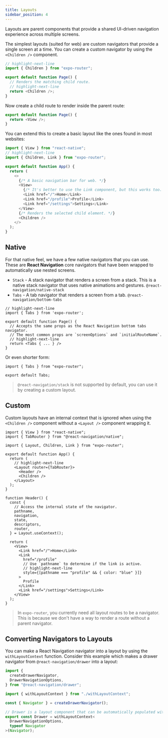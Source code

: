 ```yaml
---
title: Layouts
sidebar_position: 4
---
```


Layouts are parent components that provide a shared UI-driven navigation experience across multiple screens.

The simplest layouts (suited for web) are custom navigators that provide a single screen at a time. You can create a custom navigator by using the `<Children />` component.

```js title=app/parent.js
// highlight-next-line
import { Children } from "expo-router";

export default function Page() {
  // Renders the matching child route.
  // highlight-next-line
  return <Children />;
}
```

Now create a child route to render inside the parent route:

```js title=app/parent/child.js
export default function Page() {
  return <View />;
}
```

You can extend this to create a basic layout like the ones found in most websites:

```js title=app/parent.js
import { View } from "react-native";
// highlight-next-line
import { Children, Link } from "expo-router";

export default function App() {
  return (
    <>
      {/* A basic navigation bar for web. */}
      <View>
        {/* It's better to use the Link component, but this works too. */}
        <Link href="/">Home</Link>
        <Link href="/profile">Profile</Link>
        <Link href="/settings">Settings</Link>
      </View>
      {/* Renders the selected child element. */}
      <Children />
    </>
  );
}
```

## Native

For that native feel, we have a few native navigators that you can use. These are **React Navigation** core navigators that have been wrapped to automatically use nested screens.

- `Stack` - A stack navigator that renders a screen from a stack. This is a native stack navigator that uses native animations and gestures. `@react-navigation/native-stack`
- `Tabs` - A tab navigator that renders a screen from a tab. `@react-navigation/bottom-tabs`

```tsx
// highlight-next-line
import { Tabs } from 'expo-router';

export default function Page() {
  // Accepts the same props as the React Navigation bottom tabs navigator.
  // The most common props are `screenOptions` and `initialRouteName`.
  // highlight-next-line
  return <Tabs { ... } />
}
```

Or even shorter form:

```tsx
import { Tabs } from "expo-router";

export default Tabs;
```

> `@react-navigation/stack` is not supported by default, you can use it by creating a custom layout.

## Custom

Custom layouts have an internal context that is ignored when using the `<Children />` component without a `<Layout />` component wrapping it.

```tsx
import { View } from "react-native";
import { TabRouter } from "@react-navigation/native";

import { Layout, Children, Link } from "expo-router";

export default function App() {
  return (
    // highlight-next-line
    <Layout router={TabRouter}>
      <Header />
      <Children />
    </Layout>
  );
}

function Header() {
  const {
    // Access the internal state of the navigator.
    pathname,
    navigation,
    state,
    descriptors,
    router,
  } = Layout.useContext();

  return (
    <View>
      <Link href="/">Home</Link>
      <Link
        href="/profile"
        // Use `pathname` to determine if the link is active.
        // highlight-next-line
        style={[pathname === "profile" && { color: "blue" }]}
      >
        Profile
      </Link>
      <Link href="/settings">Settings</Link>
    </View>
  );
}
```

> In `expo-router`, you currently need all layout routes to be a navigator. This is because we don't have a way to render a route without a parent navigator.

## Converting Navigators to Layouts

You can make a React Navigation navigator into a layout by using the `withLayoutContext` function. Consider this example which makes a drawer navigator from `@react-navigation/drawer` into a layout:

```js
import {
  createDrawerNavigator,
  DrawerNavigationOptions,
} from "@react-navigation/drawer";

import { withLayoutContext } from "./withLayoutContext";

const { Navigator } = createDrawerNavigator();

// Drawer is a layout component that can be automatically populated with routes.
export const Drawer = withLayoutContext<
  DrawerNavigationOptions,
  typeof Navigator
>(Navigator);
```
